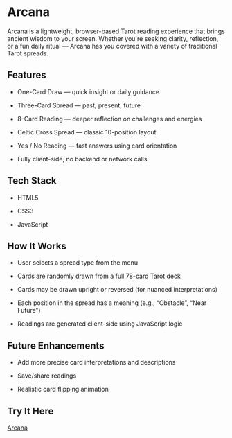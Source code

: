 # Arcana

Arcana is a lightweight, browser-based Tarot reading experience that brings ancient wisdom to your screen. Whether you're seeking clarity, reflection, or a fun daily ritual — Arcana has you covered with a variety of traditional Tarot spreads.

## Features

 - One-Card Draw — quick insight or daily guidance

-  Three-Card Spread — past, present, future

- 8-Card Reading — deeper reflection on challenges and energies

- Celtic Cross Spread — classic 10-position layout

- Yes / No Reading — fast answers using card orientation

- Fully client-side, no backend or network calls

## Tech Stack

- HTML5

- CSS3

- JavaScript


## How It Works

- User selects a spread type from the menu

- Cards are randomly drawn from a full 78-card Tarot deck

- Cards may be drawn upright or reversed (for nuanced interpretations)

- Each position in the spread has a meaning (e.g., “Obstacle”, “Near Future”)

- Readings are generated client-side using JavaScript logic

## Future Enhancements
 
 - Add more precise card interpretations and descriptions

 - Save/share readings

 - Realistic card flipping animation

## Try It Here

[Arcana](https://arcana-daily-tarot.vercel.app/)

